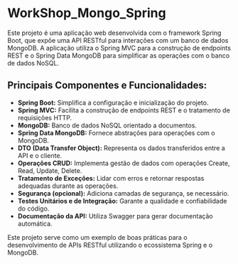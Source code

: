 # WorkShop_Mongo_Spring
Este projeto é uma aplicação web desenvolvida com o framework Spring Boot, que expõe uma API RESTful para interações com um banco de dados MongoDB. A aplicação utiliza o Spring MVC para a construção de endpoints REST e o Spring Data MongoDB para simplificar as operações com o banco de dados NoSQL.

## Principais Componentes e Funcionalidades:

- **Spring Boot:** Simplifica a configuração e inicialização do projeto.
- **Spring MVC:** Facilita a construção de endpoints REST e o tratamento de requisições HTTP.
- **MongoDB:** Banco de dados NoSQL orientado a documentos.
- **Spring Data MongoDB:** Fornece abstrações para operações com o MongoDB.
- **DTO (Data Transfer Object):** Representa os dados transferidos entre a API e o cliente.
- **Operações CRUD:** Implementa gestão de dados com operações Create, Read, Update, Delete.
- **Tratamento de Exceções:** Lidar com erros e retornar respostas adequadas durante as operações.
- **Segurança (opcional):** Adiciona camadas de segurança, se necessário.
- **Testes Unitários e de Integração:** Garante a qualidade e confiabilidade do código.
- **Documentação da API:** Utiliza Swagger para gerar documentação automática.

Este projeto serve como um exemplo de boas práticas para o desenvolvimento de APIs RESTful utilizando o ecossistema Spring e o MongoDB.

